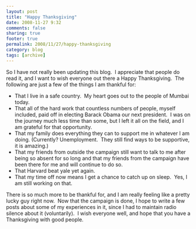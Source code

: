 ```yaml
---
layout: post
title: "Happy Thanksgiving"
date: 2008-11-27 9:32
comments: false
sharing: true
footer: true
permalink: 2008/11/27/happy-thanksgiving
category: blog
tags: [archive]
---
```

So I have not really been updating this blog.  I appreciate that people do read it, and I want to wish everyone out there a Happy Thanksgiving.  The following are just a few of the things I am thankful for:
<ul>
	<li>That I live in a safe country.  My heart goes out to the people of Mumbai today.</li>
	<li>That all of the hard work that countless numbers of people, myself included, paid off in electing Barack Obama our next president.  I was on the journey much less time than some, but I left it all on the field, and I am grateful for that opportunity.</li>
	<li>That my family does everything they can to support me in whatever I am doing. (Currently? Unemployment.  They still find ways to be supportive, it is amazing.)</li>
	<li>That my friends from outside the campaign still want to talk to me after being so absent for so long and that my friends from the campaign have been there for me and will continue to do so.</li>
	<li>That Harvard beat yale yet again.</li>
	<li>That my time off now means I get a chance to catch up on sleep.  Yes, I am still working on that.</li>
</ul>
There is so much more to be thankful for, and I am really feeling like a pretty lucky guy right now.  Now that the campaign is done, I hope to write a few posts about some of my experiences in it, since I had to maintain radio silence about it (voluntarily).  I wish everyone well, and hope that you have a Thanksgiving with good people.